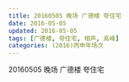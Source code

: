```yaml
---
title: 20160505 晚场 广德楼 夸住宅
date: 2016-05-05
updated: 2016-05-05
tags: [广德楼, 夸住宅, 相声, 高峰] 
categories: (2016)丙申年场次 
---
```

20160505 晚场 广德楼 夸住宅
